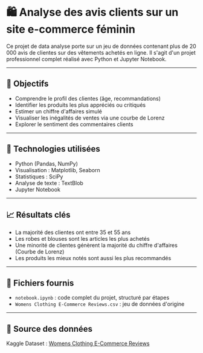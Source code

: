 # 🛍️ Analyse des avis clients sur un site e-commerce féminin

Ce projet de data analyse porte sur un jeu de données contenant plus de 20 000 avis de clientes sur des vêtements achetés en ligne. Il s'agit d'un projet professionnel complet réalisé avec Python et Jupyter Notebook.

---

## 🎯 Objectifs

- Comprendre le profil des clientes (âge, recommandations)
- Identifier les produits les plus appréciés ou critiqués
- Estimer un chiffre d'affaires simulé
- Visualiser les inégalités de ventes via une courbe de Lorenz
- Explorer le sentiment des commentaires clients

---

## 🧰 Technologies utilisées

- Python (Pandas, NumPy)
- Visualisation : Matplotlib, Seaborn
- Statistiques : SciPy
- Analyse de texte : TextBlob
- Jupyter Notebook

---

## 📈 Résultats clés

- La majorité des clientes ont entre 35 et 55 ans
- Les robes et blouses sont les articles les plus achetés
- Une minorité de clientes génèrent la majorité du chiffre d'affaires (Courbe de Lorenz)
- Les produits les mieux notés sont aussi les plus recommandés

---

## 📁 Fichiers fournis

- `notebook.ipynb` : code complet du projet, structuré par étapes
- `Womens Clothing E-Commerce Reviews.csv` : jeu de données d'origine

---

## 🔗 Source des données

Kaggle Dataset : [Womens Clothing E-Commerce Reviews](https://www.kaggle.com/nicapotato/womens-ecommerce-clothing-reviews)
